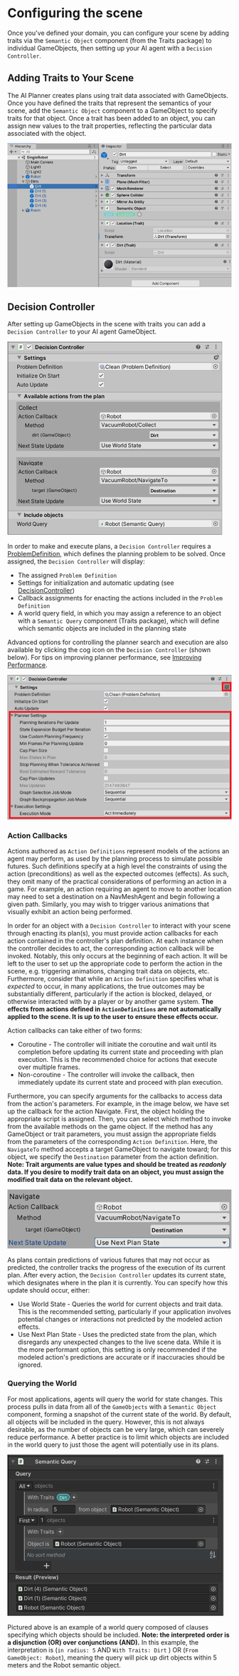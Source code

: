 # Configuring the scene

Once you've defined your domain, you can configure your scene by adding traits via the `Semantic Object` component (from the Traits package) to individual GameObjects, then setting up your AI agent with a `Decision Controller`.

## Adding Traits to Your Scene

The AI Planner creates plans using trait data associated with GameObjects. Once you have defined the traits that represent the semantics of your scene, add the `Semantic Object` component to a GameObject to specify traits for that object. Once a trait has been added to an object, you can assign new values to the trait properties, reflecting the particular data associated with the object.

![Image](images/SemanticObject.png)

## Decision Controller

After setting up GameObjects in the scene with traits you can add a `Decision Controller` to your AI agent GameObject.

![Image](images/DecisionController.png)

In order to make and execute plans, a `Decision Controller` requires a [ProblemDefinition](ProblemDefinition.md), which defines the planning problem to be solved. Once assigned, the `Decision Controller` will display:
* The assigned `Problem Definition`
* Settings for initialization and automatic updating (see [DecisionController](xref:Unity.AI.Planner.Controller.DecisionController))
* Callback assignments for enacting the actions included in the `Problem Definition`
* A world query field, in which you may assign a reference to an object with a `Semantic Query` component (Traits package), which will define which semantic objects are included in the planning state

Advanced options for controlling the planner search and execution are also available by clicking the cog icon on the `Decision Controller` (shown below). For tips on improving planner performance, see [Improving Performance](PlannerPerformanceTips.md).

![Image](images/AdvancedSettings.png)



### Action Callbacks

Actions authored as `Action Definitions` represent models of the actions an agent may perform, as used by the planning process to simulate possible futures. Such definitions specify at a high level the constraints of using the action (preconditions) as well as the expected outcomes (effects). As such, they omit many of the practical considerations of performing an action in a game. For example, an action requiring an agent to move to another location may need to set a destination on a NavMeshAgent and begin following a given path. Similarly, you may wish to trigger various animations that visually exhibit an action being performed. 

In order for an object with a `Decision Controller` to interact with your scene through enacting its plan(s), you must provide action callbacks for each action contained in the controller's plan definition. At each instance when the controller decides to act, the corresponding action callback will be invoked. Notably, this only occurs at the beginning of each action. It will be left to the user to set up the appropriate code to perform the action in the scene, e.g. triggering animations, changing trait data on objects, etc. Furthermore, consider that while an `Action Definition` specifies what is *expected* to occur, in many applications, the true outcomes may be substantially different, particularly if the action is blocked, delayed, or otherwise interacted with by a player or by another game system. **The effects from actions defined in `ActionDefinitions` are not automatically applied to the scene. It is up to the user to ensure these effects occur.** 

Action callbacks can take either of two forms:

- Coroutine - The controller will initiate the coroutine and wait until its completion before updating its current state and proceeding with plan execution. This is the recommended choice for actions that execute over multiple frames.
- Non-coroutine - The controller will invoke the callback, then immediately update its current state and proceed with plan execution. 

Furthermore, you can specify arguments for the callbacks to access data from the action's parameters. For example, in the image below, we have set up the callback for the action Navigate. First, the object holding the appropriate script is assigned. Then, you can select which method to invoke from the available methods on the game object. If the method has any GameObject or trait parameters, you must assign the appropriate fields from the parameters of the corresponding `Action Definition`. Here, the `NavigateTo` method accepts a target GameObject to navigate toward; for this object, we specify the `Destination` parameter from the action definition. **Note: Trait arguments are value types and should be treated as *readonly* data. If you desire to modify trait data on an object, you must assign the modified trait data on the relevant object.** 

![Example Action Callback](images/NavigateCallback.png)

As plans contain predictions of various futures that may not occur as predicted, the controller  tracks the progress of the execution of its current plan. After every action, the `Decision Controller` updates its current state, which designates where in the plan it is currently.  You can specify how this update should occur, either:

- Use World State - Queries the world for current objects and trait data. This is the recommended setting, particularly if your application involves potential changes or interactions not predicted by the modeled action effects. 
- Use Next Plan State - Uses the predicted state from the plan, which disregards any unexpected changes to the live scene data. While it is the more performant option, this setting is only recommended if the modeled action's predictions are accurate or if inaccuracies should be ignored. 



### Querying the World

For most applications, agents will query the world for state changes. This process pulls in data from all of the `GameObjects` with a `Semantic Object` component, forming a snapshot of the current state of the world. By default, all objects will be included in the query. However, this is not always desirable, as the number of objects can be very large, which can severely reduce performance. A better practice is to limit which objects are included in the world query to just those the agent will  potentially use in its plans. 

![Example World Query](images/WorldQuery.png)

Pictured above is an example of a world query composed of clauses specifying which objects should be included. **Note: the interpreted order is a disjunction (OR) over conjunctions (AND).** In this example, the interpretation is (`in radius: 5` AND `With Traits: Dirt` ) OR (`From GameObject: Robot`), meaning the query will pick up dirt objects within 5 meters and the Robot semantic object.
